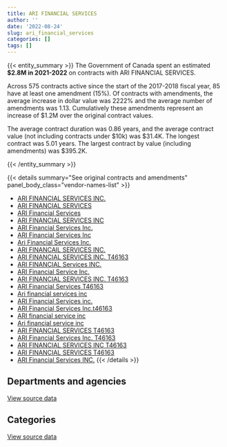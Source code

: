```yaml
---
title: ARI FINANCIAL SERVICES
author: ''
date: '2022-08-24'
slug: ari_financial_services
categories: []
tags: []
---
```


<script src="/rmarkdown-libs/htmlwidgets/htmlwidgets.js"></script>
<link href="/rmarkdown-libs/datatables-css/datatables-crosstalk.css" rel="stylesheet" />
<script src="/rmarkdown-libs/datatables-binding/datatables.js"></script>
<script src="/rmarkdown-libs/jquery/jquery-3.6.0.min.js"></script>
<link href="/rmarkdown-libs/dt-core-bootstrap/css/dataTables.bootstrap.min.css" rel="stylesheet" />
<link href="/rmarkdown-libs/dt-core-bootstrap/css/dataTables.bootstrap.extra.css" rel="stylesheet" />
<script src="/rmarkdown-libs/dt-core-bootstrap/js/jquery.dataTables.min.js"></script>
<script src="/rmarkdown-libs/dt-core-bootstrap/js/dataTables.bootstrap.min.js"></script>
<link href="/rmarkdown-libs/crosstalk/css/crosstalk.min.css" rel="stylesheet" />
<script src="/rmarkdown-libs/crosstalk/js/crosstalk.min.js"></script>
<script src="/rmarkdown-libs/htmlwidgets/htmlwidgets.js"></script>
<link href="/rmarkdown-libs/datatables-css/datatables-crosstalk.css" rel="stylesheet" />
<script src="/rmarkdown-libs/datatables-binding/datatables.js"></script>
<script src="/rmarkdown-libs/jquery/jquery-3.6.0.min.js"></script>
<link href="/rmarkdown-libs/dt-core-bootstrap/css/dataTables.bootstrap.min.css" rel="stylesheet" />
<link href="/rmarkdown-libs/dt-core-bootstrap/css/dataTables.bootstrap.extra.css" rel="stylesheet" />
<script src="/rmarkdown-libs/dt-core-bootstrap/js/jquery.dataTables.min.js"></script>
<script src="/rmarkdown-libs/dt-core-bootstrap/js/dataTables.bootstrap.min.js"></script>
<link href="/rmarkdown-libs/crosstalk/css/crosstalk.min.css" rel="stylesheet" />
<script src="/rmarkdown-libs/crosstalk/js/crosstalk.min.js"></script>

{{< entity_summary >}}
The Government of Canada spent an estimated **\$2.8M in 2021-2022** on contracts with ARI FINANCIAL SERVICES.

Across 575 contracts active since the start of the 2017-2018 fiscal year, 85 have at least one amendment (15%). Of contracts with amendments, the average increase in dollar value was 2222% and the average number of amendments was 1.13. Cumulatively these amendments represent an increase of \$1.2M over the original contract values.

The average contract duration was 0.86 years, and the average contract value (not including contracts under \$10k) was \$31.4K. The longest contract was 5.01 years. The largest contract by value (including amendments) was \$395.2K.

{{< /entity_summary >}}

{{< details summary="See original contracts and amendments" panel_body_class="vendor-names-list" >}}
- [ARI FINANCIAL SERVICES INC.](https://search.open.canada.ca/en/ct/?sort=contract_value_f%20desc&page=1&search_text=%22ARI%20FINANCIAL%20SERVICES%20INC.%22)
- [ARI FINANCIAL SERVICES](https://search.open.canada.ca/en/ct/?sort=contract_value_f%20desc&page=1&search_text=%22ARI%20FINANCIAL%20SERVICES%22)
- [ARI Financial Services](https://search.open.canada.ca/en/ct/?sort=contract_value_f%20desc&page=1&search_text=%22ARI%20Financial%20Services%22)
- [ARI FINANCIAL SERVICES INC](https://search.open.canada.ca/en/ct/?sort=contract_value_f%20desc&page=1&search_text=%22ARI%20FINANCIAL%20SERVICES%20INC%22)
- [ARI Financial Services Inc.](https://search.open.canada.ca/en/ct/?sort=contract_value_f%20desc&page=1&search_text=%22ARI%20Financial%20Services%20Inc.%22)
- [ARI Financial Services Inc](https://search.open.canada.ca/en/ct/?sort=contract_value_f%20desc&page=1&search_text=%22ARI%20Financial%20Services%20Inc%22)
- [Ari Financial Services Inc.](https://search.open.canada.ca/en/ct/?sort=contract_value_f%20desc&page=1&search_text=%22Ari%20Financial%20Services%20Inc.%22)
- [ARI FINANCAIL SERVICES INC.](https://search.open.canada.ca/en/ct/?sort=contract_value_f%20desc&page=1&search_text=%22ARI%20FINANCAIL%20SERVICES%20INC.%22)
- [ARI FINANCIAL SERVICES INC. T46163](https://search.open.canada.ca/en/ct/?sort=contract_value_f%20desc&page=1&search_text=%22ARI%20FINANCIAL%20SERVICES%20INC.%20T46163%22)
- [ARI FINANCIAL Services INC.](https://search.open.canada.ca/en/ct/?sort=contract_value_f%20desc&page=1&search_text=%22ARI%20FINANCIAL%20Services%20INC.%22)
- [ARI Financial Service Inc.](https://search.open.canada.ca/en/ct/?sort=contract_value_f%20desc&page=1&search_text=%22ARI%20Financial%20Service%20Inc.%22)
- [ARI FINANCIAL SERVICES INC. T46163](https://search.open.canada.ca/en/ct/?sort=contract_value_f%20desc&page=1&search_text=%22ARI%20FINANCIAL%20SERVICES%20INC.%20%20T46163%22)
- [ARI Financial Services T46163](https://search.open.canada.ca/en/ct/?sort=contract_value_f%20desc&page=1&search_text=%22ARI%20Financial%20Services%20T46163%22)
- [Ari financial services inc](https://search.open.canada.ca/en/ct/?sort=contract_value_f%20desc&page=1&search_text=%22Ari%20financial%20services%20inc%22)
- [ARI Financial Services inc.](https://search.open.canada.ca/en/ct/?sort=contract_value_f%20desc&page=1&search_text=%22ARI%20Financial%20Services%20inc.%22)
- [ARI Financial Services Inc.t46163](https://search.open.canada.ca/en/ct/?sort=contract_value_f%20desc&page=1&search_text=%22ARI%20Financial%20Services%20Inc.t46163%22)
- [ARI financial service inc](https://search.open.canada.ca/en/ct/?sort=contract_value_f%20desc&page=1&search_text=%22ARI%20financial%20service%20inc%22)
- [Ari financial service inc](https://search.open.canada.ca/en/ct/?sort=contract_value_f%20desc&page=1&search_text=%22Ari%20financial%20service%20inc%22)
- [ARI FINANCIAL SERVICES T46163](https://search.open.canada.ca/en/ct/?sort=contract_value_f%20desc&page=1&search_text=%22ARI%20FINANCIAL%20SERVICES%20T46163%22)
- [ARI Financial Services Inc. T46163](https://search.open.canada.ca/en/ct/?sort=contract_value_f%20desc&page=1&search_text=%22ARI%20Financial%20Services%20Inc.%20T46163%22)
- [ARI FINANCIAL SERVICES INC T46163](https://search.open.canada.ca/en/ct/?sort=contract_value_f%20desc&page=1&search_text=%22ARI%20FINANCIAL%20SERVICES%20INC%20T46163%22)
- [ARI FINANCIAL SERVICES T46163](https://search.open.canada.ca/en/ct/?sort=contract_value_f%20desc&page=1&search_text=%22ARI%20FINANCIAL%20SERVICES%20%20T46163%22)
- [ARI Financial Services INC.](https://search.open.canada.ca/en/ct/?sort=contract_value_f%20desc&page=1&search_text=%22ARI%20Financial%20Services%20INC.%22)
{{< /details >}}

## Departments and agencies

<div id="htmlwidget-1" style="width:100%;height:auto;" class="datatables html-widget"></div>
<script type="application/json" data-for="htmlwidget-1">{"x":{"style":"bootstrap","filter":"none","vertical":false,"data":[["<a href=\"/departments/aafc-aac/\">Agriculture and Agri-Food Canada<\/a>","<a href=\"/departments/cbsa-asfc/\">Canada Border Services Agency<\/a>","<a href=\"/departments/cfia-acia/\">Canadian Food Inspection Agency<\/a>","<a href=\"/departments/cnsc-ccsn/\">Canadian Nuclear Safety Commission<\/a>","<a href=\"/departments/cra-arc/\">Canada Revenue Agency<\/a>","<a href=\"/departments/csc-scc/\">Correctional Service of Canada<\/a>","<a href=\"/departments/dfatd-maecd/\">Global Affairs Canada<\/a>","<a href=\"/departments/dnd-mdn/\">National Defence<\/a>","<a href=\"/departments/esdc-edsc/\">Employment and Social Development Canada<\/a>","<a href=\"/departments/hc-sc/\">Health Canada<\/a>","<a href=\"/departments/ic/\">Innovation, Science and Economic Development Canada<\/a>","<a href=\"/departments/isc-sac/\">Indigenous Services Canada<\/a>","<a href=\"/departments/nrcan-rncan/\">Natural Resources Canada<\/a>","<a href=\"/departments/pbc-clcc/\">Parole Board of Canada<\/a>","<a href=\"/departments/pc/\">Parks Canada<\/a>","<a href=\"/departments/pch/\">Canadian Heritage<\/a>","<a href=\"/departments/pco-bcp/\">Privy Council Office<\/a>","<a href=\"/departments/phac-aspc/\">Public Health Agency of Canada<\/a>","<a href=\"/departments/pwgsc-tpsgc/\">Public Services and Procurement Canada<\/a>","<a href=\"/departments/tc/\">Transport Canada<\/a>"],[459116.16,null,null,null,9995.7,1866714.52,null,188705.41,9220.1,null,28749.06,null,89381.86,null,15881.25,21667.5,96705.34,14175,264048.34,6642.48],[355205.92,96834.42,138693.93,null,7514.7,2010989.28,null,327836.63,10788.22,null,12067.06,null,37466.92,30366,28140,13678.5,130041.97,null,204005.47,104861.19],[456276.08,19366.88,54271.21,79100,5697.29,1481572.6,43505,196306.95,10546.44,null,15696.47,null,75054.5,16191,38902.5,21052.9,125782.32,null,172705.89,126560],[546223.87,null,77744,null,9437.8,1555700.7,24340.2,110250,null,15037.45,25657.4,17012.72,105869.82,null,77805,16897.6,null,null,190272.12,null]],"container":"<table class=\"table table-striped table-hover row-border order-column display\">\n  <thead>\n    <tr>\n      <th>Department<\/th>\n      <th>2018-2019<\/th>\n      <th>2019-2020<\/th>\n      <th>2020-2021<\/th>\n      <th>2021-2022<\/th>\n    <\/tr>\n  <\/thead>\n<\/table>","options":{"order":[[4,"desc"]],"pageLength":10,"autoWidth":true,"columnDefs":[{"targets":1,"render":"function(data, type, row, meta) {\n    return type !== 'display' ? data : DTWidget.formatCurrency(data, \"$\", 2, 3, \",\", \".\", true, null);\n  }"},{"targets":2,"render":"function(data, type, row, meta) {\n    return type !== 'display' ? data : DTWidget.formatCurrency(data, \"$\", 2, 3, \",\", \".\", true, null);\n  }"},{"targets":3,"render":"function(data, type, row, meta) {\n    return type !== 'display' ? data : DTWidget.formatCurrency(data, \"$\", 2, 3, \",\", \".\", true, null);\n  }"},{"targets":4,"render":"function(data, type, row, meta) {\n    return type !== 'display' ? data : DTWidget.formatCurrency(data, \"$\", 2, 3, \",\", \".\", true, null);\n  }"},{"width":"16%","targets":[1,2,3,4]},{"className":"dt-right","targets":[1,2,3,4]}],"orderClasses":false}},"evals":["options.columnDefs.0.render","options.columnDefs.1.render","options.columnDefs.2.render","options.columnDefs.3.render"],"jsHooks":[]}</script>
<p class="text-right">
<a href="https://github.com/GoC-Spending/contracts-data/tree/main/data/out/vendors/ari_financial_services/summary_by_fiscal_year_by_department.csv" class="source-data-link btn btn-link">View source data</a>
</p>

## Categories

<div id="htmlwidget-2" style="width:100%;height:auto;" class="datatables html-widget"></div>
<script type="application/json" data-for="htmlwidget-2">{"x":{"style":"bootstrap","filter":"none","vertical":false,"data":[["<a href=\"/categories/11_defence/\">Defence<\/a>","<a href=\"/categories/2_professional_services/\">Professional services<\/a>","<a href=\"/categories/5_transportation_and_logistics/\">Transportation and logistics<\/a>"],[185903.82,269883.86,2615215.06],[326662.27,280183.9,2901644.04],[196306.95,550862.34,2191418.75],[110250,725659.13,1936339.55]],"container":"<table class=\"table table-striped table-hover row-border order-column display\">\n  <thead>\n    <tr>\n      <th>Category<\/th>\n      <th>2018-2019<\/th>\n      <th>2019-2020<\/th>\n      <th>2020-2021<\/th>\n      <th>2021-2022<\/th>\n    <\/tr>\n  <\/thead>\n<\/table>","options":{"order":[[4,"desc"]],"dom":"t","pageLength":30,"autoWidth":true,"columnDefs":[{"targets":1,"render":"function(data, type, row, meta) {\n    return type !== 'display' ? data : DTWidget.formatCurrency(data, \"$\", 2, 3, \",\", \".\", true, null);\n  }"},{"targets":2,"render":"function(data, type, row, meta) {\n    return type !== 'display' ? data : DTWidget.formatCurrency(data, \"$\", 2, 3, \",\", \".\", true, null);\n  }"},{"targets":3,"render":"function(data, type, row, meta) {\n    return type !== 'display' ? data : DTWidget.formatCurrency(data, \"$\", 2, 3, \",\", \".\", true, null);\n  }"},{"targets":4,"render":"function(data, type, row, meta) {\n    return type !== 'display' ? data : DTWidget.formatCurrency(data, \"$\", 2, 3, \",\", \".\", true, null);\n  }"},{"width":"16%","targets":[1,2,3,4]},{"className":"dt-right","targets":[1,2,3,4]}],"orderClasses":false,"lengthMenu":[10,25,30,50,100]}},"evals":["options.columnDefs.0.render","options.columnDefs.1.render","options.columnDefs.2.render","options.columnDefs.3.render"],"jsHooks":[]}</script>
<p class="text-right">
<a href="https://github.com/GoC-Spending/contracts-data/tree/main/data/out/vendors/ari_financial_services/summary_by_fiscal_year_by_category.csv" class="source-data-link btn btn-link">View source data</a>
</p>

